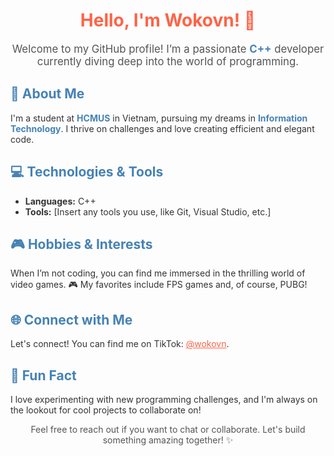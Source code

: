 <h1 align="center" style="color: #ff6347;">Hello, I'm Wokovn! 👋</h1>

<p align="center" style="font-size: 1.2em; color: #555;">Welcome to my GitHub profile! I’m a passionate <strong style="color: #4682b4;">C++</strong> developer currently diving deep into the world of programming.</p>

<h2 style="color: #4682b4;">🌟 About Me</h2>

<p style="font-size: 1em; color: #333;">I'm a student at <strong style="color: #4682b4;">HCMUS</strong> in Vietnam, pursuing my dreams in <strong style="color: #4682b4;">Information Technology</strong>. I thrive on challenges and love creating efficient and elegant code.</p>

<h2 style="color: #4682b4;">💻 Technologies & Tools</h2>
<ul>
  <li style="color: #333;"><strong>Languages:</strong> C++</li>
  <li style="color: #333;"><strong>Tools:</strong> [Insert any tools you use, like Git, Visual Studio, etc.]</li>
</ul>

<h2 style="color: #4682b4;">🎮 Hobbies & Interests</h2>
<p style="color: #333;">When I’m not coding, you can find me immersed in the thrilling world of video games. 🎮 My favorites include FPS games and, of course, PUBG!</p>

<h2 style="color: #4682b4;">🌐 Connect with Me</h2>
<p style="color: #333;">Let's connect! You can find me on TikTok: <a href="https://www.tiktok.com/@wokovn" style="color: #ff6347;">@wokovn</a>.</p>

<h2 style="color: #4682b4;">💬 Fun Fact</h2>
<p style="color: #333;">I love experimenting with new programming challenges, and I'm always on the lookout for cool projects to collaborate on!</p>

<p align="center" style="color: #555;">Feel free to reach out if you want to chat or collaborate. Let's build something amazing together! ✨</p>
